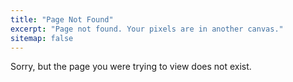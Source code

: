 ```yaml
---
title: "Page Not Found"
excerpt: "Page not found. Your pixels are in another canvas."
sitemap: false
---
```


Sorry, but the page you were trying to view does not exist.
